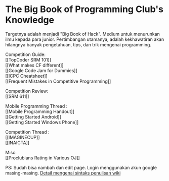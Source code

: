 The Big Book of Programming Club's Knowledge
==============

Targetnya adalah menjadi "Big Book of Hack".
Medium untuk menurunkan ilmu kepada para junior. Pertimbangan utamanya, adalah kekhawatiran akan hilangnya banyak pengetahuan, tips, dan trik mengenai programming.

Competition Guide:  
[[TopCoder SRM 101]]  
[[What makes CF different]]  
[[Google Code Jam for Dummies]]  
[[ICPC Cheatsheet]]  
[[Frequent Mistakes in Competitive Programming]]  

Competition Review:  
[[SRM 611]]

Mobile Programming Thread :               
[[Mobile Programming Handout]]                  
[[Getting Started Android]]                
[[Getting Started Windows Phone]]       

Competition Thread :                 
[[IMAGINECUP]]                  
[[INAICTA]]                            

Misc:  
[[Proclubians Rating in Various OJ]]

PS: Sudah bisa nambah dan edit page. Login menggunakan akun google masing-masing.
[Detail mengenai sintaks penulisan wiki](http://daringfireball.net/projects/markdown/syntax)
